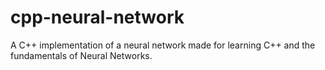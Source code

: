 # cpp-neural-network

A C++ implementation of a neural network made for learning C++ and the fundamentals of Neural Networks.